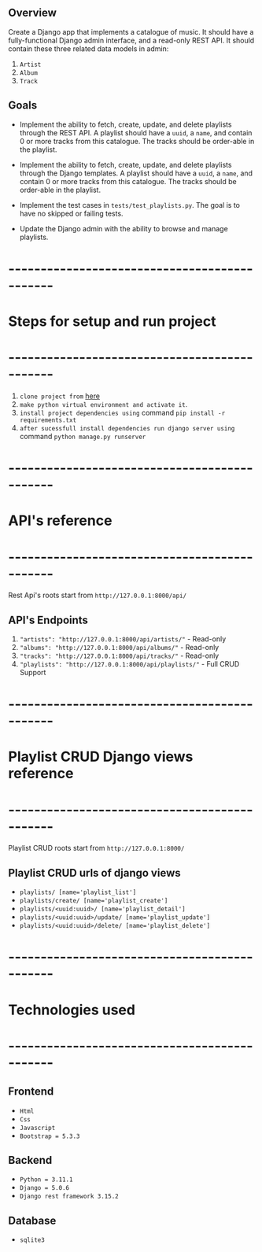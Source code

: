 ## Overview
Create a Django app that implements a catalogue of music. It should have a fully-functional Django 
admin interface, and a read-only REST API. It should contain these three related data models in admin:
1. `Artist`
2. `Album`
3. `Track`
## Goals
* Implement the ability to fetch, create, update, and delete playlists through the REST API. A playlist 
should have a `uuid`, a `name`, and contain 0 or more tracks from this catalogue. The tracks should be 
order-able in the playlist.

* Implement the ability to fetch, create, update, and delete playlists through the Django templates. A 
playlist should have a `uuid`, a `name`, and contain 0 or more tracks from this catalogue. The tracks 
should be order-able in the playlist.

* Implement the test cases in `tests/test_playlists.py`. The goal is to have no skipped or failing tests.
* Update the Django admin with the ability to browse and manage playlists.

# ---------------------------------------------
# Steps for setup and run project
# ---------------------------------------------

1. `clone project from` [here](https://github.com/Mahammadhusain/music_catalogue.git)
2. `make python virtual environment and activate it`.
3. `install project dependencies using` command `pip install -r requirements.txt`
4. `after sucessfull install dependencies run django server using` command `python manage.py runserver`


# ---------------------------------------------
# API's reference
# ---------------------------------------------
Rest Api's roots start from `http://127.0.0.1:8000/api/` 
## API's Endpoints

1. `"artists": "http://127.0.0.1:8000/api/artists/"` - Read-only
2. `"albums": "http://127.0.0.1:8000/api/albums/"` - Read-only
3. `"tracks": "http://127.0.0.1:8000/api/tracks/"` - Read-only
4. `"playlists": "http://127.0.0.1:8000/api/playlists/"` - Full CRUD Support


# ---------------------------------------------
# Playlist CRUD Django views reference
# ---------------------------------------------
Playlist CRUD roots start from `http://127.0.0.1:8000/`
## Playlist CRUD urls of django views

- `playlists/ [name='playlist_list']`
- `playlists/create/ [name='playlist_create']`
- `playlists/<uuid:uuid>/ [name='playlist_detail']`
- `playlists/<uuid:uuid>/update/ [name='playlist_update']`
- `playlists/<uuid:uuid>/delete/ [name='playlist_delete']` 


# ---------------------------------------------
# Technologies used
# ---------------------------------------------

## Frontend
- `Html`
- `Css`
- `Javascript`
- `Bootstrap = 5.3.3`

## Backend
- `Python = 3.11.1`
- `Django = 5.0.6`
- `Django rest framework 3.15.2`

## Database
- `sqlite3`
